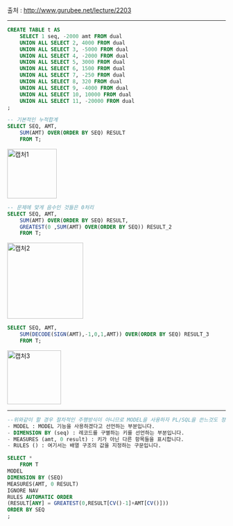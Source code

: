 출처 : http://www.gurubee.net/lecture/2203

-------------------------------------------------
```SQL
CREATE TABLE t AS
    SELECT 1 seq, -2000 amt FROM dual
    UNION ALL SELECT 2, 4000 FROM dual
    UNION ALL SELECT 3, -5000 FROM dual
    UNION ALL SELECT 4, -2000 FROM dual
    UNION ALL SELECT 5, 3000 FROM dual
    UNION ALL SELECT 6, 1500 FROM dual
    UNION ALL SELECT 7, -250 FROM dual
    UNION ALL SELECT 8, 320 FROM dual
    UNION ALL SELECT 9, -4000 FROM dual
    UNION ALL SELECT 10, 10000 FROM dual
    UNION ALL SELECT 11, -20000 FROM dual
;
```
```SQL
-- 기본적인 누적합계
SELECT SEQ, AMT,
    SUM(AMT) OVER(ORDER BY SEQ) RESULT
    FROM T;
```
<img width="114" alt="캡처1" src="https://user-images.githubusercontent.com/34879309/85252309-70df5500-b496-11ea-99f3-709ff0bef558.PNG">


```SQL
-- 문제에 맞게 음수인 것들은 0처리
SELECT SEQ, AMT,
    SUM(AMT) OVER(ORDER BY SEQ) RESULT,
    GREATEST(0 ,SUM(AMT) OVER(ORDER BY SEQ)) RESULT_2
    FROM T;
```
<img width="175" alt="캡처2" src="https://user-images.githubusercontent.com/34879309/85252332-79d02680-b496-11ea-9b05-79ef531abc62.PNG">


```SQL
SELECT SEQ, AMT,
    SUM(DECODE(SIGN(AMT),-1,0,1,AMT)) OVER(ORDER BY SEQ) RESULT_3
    FROM T;
```
<img width="124" alt="캡처3" src="https://user-images.githubusercontent.com/34879309/85252344-7ccb1700-b496-11ea-85ed-58ab782dc703.PNG">


----


```SQL
--위와같이 할 경우 절차적인 주행방식이 아니므로 MODEL을 사용하자 PL/SQL을 쓴느것도 정답
- MODEL : MODEL 기능을 사용하겠다고 선언하는 부분입니다.
- DIMENSION BY (seq) : 레코드를 구별하는 키를 선언하는 부분입니다.
- MEASURES (amt, 0 result) : 키가 아닌 다른 항목들을 표시합니다.
- RULES () : 여기서는 배열 구조의 값을 지정하는 구문입니다.

SELECT *
    FROM T
MODEL
DIMENSION BY (SEQ)
MEASURES(AMT, 0 RESULT)
IGNORE NAV
RULES AUTOMATIC ORDER
(RESULT[ANY] = GREATEST(0,RESULT[CV()-1]+AMT[CV()]))
ORDER BY SEQ
;

```
